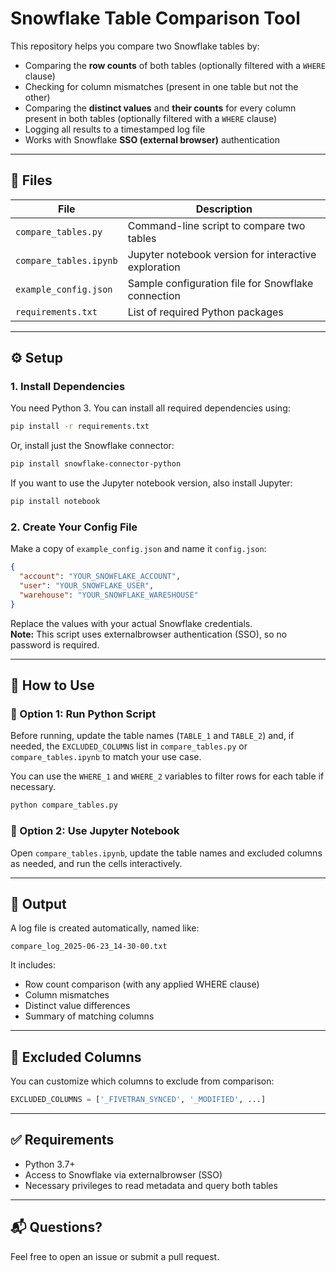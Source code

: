 # Snowflake Table Comparison Tool

This repository helps you compare two Snowflake tables by:

- Comparing the **row counts** of both tables (optionally filtered with a `WHERE` clause)
- Checking for column mismatches (present in one table but not the other)
- Comparing the **distinct values** and **their counts** for every column present in both tables (optionally filtered with a `WHERE` clause)
- Logging all results to a timestamped log file
- Works with Snowflake **SSO (external browser)** authentication

---

## 🧱 Files

| File                | Description                                         |
|---------------------|-----------------------------------------------------|
| `compare_tables.py` | Command-line script to compare two tables           |
| `compare_tables.ipynb` | Jupyter notebook version for interactive exploration |
| `example_config.json` | Sample configuration file for Snowflake connection |
| `requirements.txt`  | List of required Python packages                    |

---

## ⚙️ Setup

### 1. Install Dependencies

You need Python 3. You can install all required dependencies using:

```bash
pip install -r requirements.txt
```

Or, install just the Snowflake connector:

```bash
pip install snowflake-connector-python
```

If you want to use the Jupyter notebook version, also install Jupyter:

```bash
pip install notebook
```

### 2. Create Your Config File  
Make a copy of `example_config.json` and name it `config.json`:

```json
{
  "account": "YOUR_SNOWFLAKE_ACCOUNT",
  "user": "YOUR_SNOWFLAKE_USER",
  "warehouse": "YOUR_SNOWFLAKE_WARESHOUSE"
}
```
Replace the values with your actual Snowflake credentials.  
**Note:** This script uses externalbrowser authentication (SSO), so no password is required.

---

## 🚀 How to Use

### 🐍 Option 1: Run Python Script

Before running, update the table names (`TABLE_1` and `TABLE_2`) and, if needed, the `EXCLUDED_COLUMNS` list in `compare_tables.py` or `compare_tables.ipynb` to match your use case.

You can use the `WHERE_1` and `WHERE_2` variables to filter rows for each table if necessary.

```bash
python compare_tables.py
```

### 📓 Option 2: Use Jupyter Notebook

Open `compare_tables.ipynb`, update the table names and excluded columns as needed, and run the cells interactively.

---

## 📝 Output

A log file is created automatically, named like:

```
compare_log_2025-06-23_14-30-00.txt
```

It includes:

- Row count comparison (with any applied WHERE clause)
- Column mismatches
- Distinct value differences
- Summary of matching columns

---

## 🧼 Excluded Columns

You can customize which columns to exclude from comparison:

```python
EXCLUDED_COLUMNS = ['_FIVETRAN_SYNCED', '_MODIFIED', ...]
```

---

## ✅ Requirements

- Python 3.7+
- Access to Snowflake via externalbrowser (SSO)
- Necessary privileges to read metadata and query both tables

---

## 📬 Questions?

Feel free to open an issue or submit a pull request.